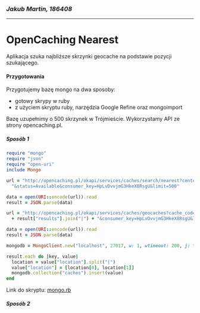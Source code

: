 ### *Jakub Martin, 186408*
---

# OpenCaching Nearest

Aplikacja szuka najbliższe skrzynki geocache na podstawie pozycji szukającego.

#### Przygotowania

Przygotujemy bazę mongo na dwa sposoby:

* gotowy skrypy w ruby
* z użyciem skryptu ruby, narzędzia Google Refine oraz mongoimport

Bazę uzupełnimy o 500 skrzynek w Trójmieście. Wykorzystamy API ze strony opencaching.pl.

##### Sposób 1

```ruby
require "mongo"
require "json"
require "open-uri"
include Mongo

url = "http://opencaching.pl/okapi/services/caches/search/nearest?center=54.395732|18.573622"\
  "&status=Available&consumer_key=HpLvDvvjmG3HkeX8RsgU&limit=500"

data = open(URI::encode(url)).read
result = JSON.parse(data)

url = "http://opencaching.pl/okapi/services/caches/geocaches?cache_codes="\
  + result["results"].join("|") + "&consumer_key=HpLvDvvjmG3HkeX8RsgU&limit=500"

data = open(URI::encode(url)).read
result = JSON.parse(data)

mongodb = MongoClient.new("localhost", 27017, w: 1, wtimeout: 200, j: true).db("test")

result.each do |key, value|
  location = value["location"].split("|")
  value["location"] = [location[0], location[1]]
  mongodb.collection("caches").insert(value)
end
```

Link do skryptu: [mongo.rb](/doc/mongo.rb)

##### Sposób 2
